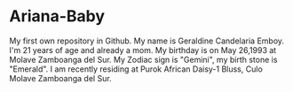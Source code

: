 Ariana-Baby
===========

My first own repository in Github.
My name is Geraldine Candelaria Emboy. I'm 21 years of age and already a mom. My birthday is on May 26,1993 at Molave Zamboanga del Sur. My Zodiac sign is "Gemini", my birth stone is "Emerald". I am recently residing at Purok African Daisy-1 Bluss, Culo Molave Zamboanga del Sur.
